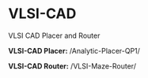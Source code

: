 # VLSI-CAD
VLSI CAD Placer and Router

**VLSI-CAD Placer:** /Analytic-Placer-QP1/

**VLSI-CAD Router:** /VLSI-Maze-Router/

